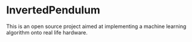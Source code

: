 # InvertedPendulum

This is an open source project aimed at implementing a machine learning algorithm onto real life hardware.
